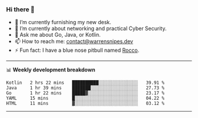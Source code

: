 ### Hi there 👋

- 🔭 I’m currently furnishing my new desk.
- 🌱 I’m currently about networking and practical Cyber Security.
- 💬 Ask me about Go, Java, or Kotlin.
- 📫 How to reach me: contact@warrensnipes.dev
- ⚡ Fun fact: I have a blue nose pitbull named [Rocco](https://i.imgur.com/iLsSCKu.jpg).

-------

📊 **Weekly development breakdown**
<!--START_SECTION:waka-->
```text
Kotlin   2 hrs 22 mins   ██████████░░░░░░░░░░░░░░░   39.91 % 
Java     1 hr 39 mins    ███████░░░░░░░░░░░░░░░░░░   27.73 % 
Go       1 hr 22 mins    █████▓░░░░░░░░░░░░░░░░░░░   23.17 % 
YAML     15 mins         █░░░░░░░░░░░░░░░░░░░░░░░░   04.22 % 
HTML     11 mins         ▓░░░░░░░░░░░░░░░░░░░░░░░░   03.12 % 
```
<!--END_SECTION:waka-->

-------
